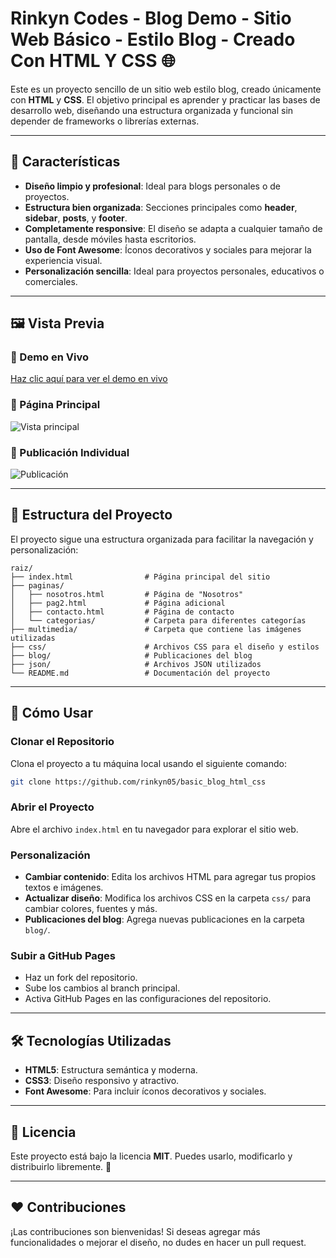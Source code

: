 # Rinkyn Codes - Blog Demo - Sitio Web Básico - Estilo Blog - Creado Con HTML Y CSS 🌐


Este es un proyecto sencillo de un sitio web estilo blog, creado únicamente con **HTML** y **CSS**. El objetivo principal es aprender y practicar las bases de desarrollo web, diseñando una estructura organizada y funcional sin depender de frameworks o librerías externas.

---

## 🌟 Características

- **Diseño limpio y profesional**: Ideal para blogs personales o de proyectos.
- **Estructura bien organizada**: Secciones principales como **header**, **sidebar**, **posts**, y **footer**.
- **Completamente responsive**: El diseño se adapta a cualquier tamaño de pantalla, desde móviles hasta escritorios.
- **Uso de Font Awesome**: Íconos decorativos y sociales para mejorar la experiencia visual.
- **Personalización sencilla**: Ideal para proyectos personales, educativos o comerciales.

---

## 🖼️ Vista Previa

### 📌 Demo en Vivo
[Haz clic aquí para ver el demo en vivo](https://rinkyn05.github.io/basic_blog_html_css/)

### 📄 Página Principal
![Vista principal](https://i.postimg.cc/X7zzWMWV/home.png)

### 📄 Publicación Individual
![Publicación](https://i.postimg.cc/YqQNhjm1/post.png)

---

## 💂️️ Estructura del Proyecto

El proyecto sigue una estructura organizada para facilitar la navegación y personalización:

```plaintext
raiz/
├── index.html                # Página principal del sitio
├── paginas/
│   ├── nosotros.html         # Página de "Nosotros"
│   ├── pag2.html             # Página adicional
│   ├── contacto.html         # Página de contacto
│   └── categorias/           # Carpeta para diferentes categorías
├── multimedia/               # Carpeta que contiene las imágenes utilizadas
├── css/                      # Archivos CSS para el diseño y estilos
├── blog/                     # Publicaciones del blog
├── json/                     # Archivos JSON utilizados
└── README.md                 # Documentación del proyecto
```

---

## 🚀 Cómo Usar

### Clonar el Repositorio
Clona el proyecto a tu máquina local usando el siguiente comando:

```bash
git clone https://github.com/rinkyn05/basic_blog_html_css
```

### Abrir el Proyecto
Abre el archivo `index.html` en tu navegador para explorar el sitio web.

### Personalización
- **Cambiar contenido**: Edita los archivos HTML para agregar tus propios textos e imágenes.
- **Actualizar diseño**: Modifica los archivos CSS en la carpeta `css/` para cambiar colores, fuentes y más.
- **Publicaciones del blog**: Agrega nuevas publicaciones en la carpeta `blog/`.

### Subir a GitHub Pages
- Haz un fork del repositorio.
- Sube los cambios al branch principal.
- Activa GitHub Pages en las configuraciones del repositorio.

---

## 🛠️ Tecnologías Utilizadas

- **HTML5**: Estructura semántica y moderna.
- **CSS3**: Diseño responsivo y atractivo.
- **Font Awesome**: Para incluir íconos decorativos y sociales.

---

## 📝 Licencia

Este proyecto está bajo la licencia **MIT**. Puedes usarlo, modificarlo y distribuirlo libremente. 🎉

---

## ❤️ Contribuciones

¡Las contribuciones son bienvenidas! Si deseas agregar más funcionalidades o mejorar el diseño, no dudes en hacer un pull request.

